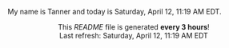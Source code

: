 My name is Tanner and today is Saturday, April 12, 11:19 AM EDT.

<p align="center">This <i>README</i> file is generated <b>every 3 hours</b>!</br>Last refresh: Saturday, April 12, 11:19 AM EDT<br /></p>
